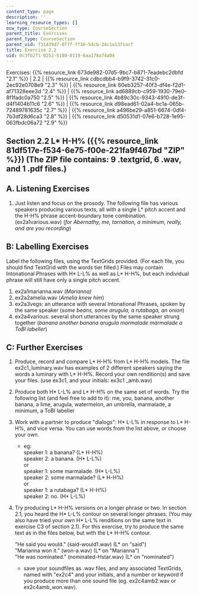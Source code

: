```yaml
---
content_type: page
description: ''
learning_resource_types: []
ocw_type: CourseSection
parent_title: Exercises
parent_type: CourseSection
parent_uid: f31439d7-0f7f-ff16-5dcb-24c1a13f1acf
title: Exercise 2.2
uid: 0c3fb2f1-0252-5100-0119-6aa178a74a04
---
```


Exercises: {{% resource_link 673de982-07d5-9bc7-b871-7eadebc2dbfd "2.1" %}} | 2.2 | {{% resource_link cdbcdbb4-b9f9-3742-31c0-2ec92e0708e9 "2.3" %}} | {{% resource_link 60eb3257-40f3-df4e-f2d1-af71328eee3d "2.4" %}} | {{% resource_link ad6889cb-c959-1930-79e0-8f1fadc0a750 "2.5" %}} | {{% resource_link 4b89c30c-9343-4910-de3f-d4f1404b11c6 "2.6" %}} | {{% resource_link d98ead61-02a4-bc1a-065b-72489781635c "2.7" %}} | {{% resource_link a496be29-a851-6674-0df4-7b3df28d6ca3 "2.8" %}} | {{% resource_link d50531d1-07e6-b728-1e95-063fbdc06a72 "2.9" %}}

Section 2.2 L\* H-H% ({{% resource_link 81df517e-f534-6e75-f00e-221fa9f467bd "ZIP" %}}) (The ZIP file contains: 9 .textgrid, 6 .wav, and 1 .pdf files.)
-----------------------------------------------------------------------------------------------------------------------------------

A. Listening Exercises
----------------------

1.  Just listen and focus on the prosody. The following file has various speakers producing various texts, all with a single L\* pitch accent and the H-H% phrase accent-boundary tone combination. (ex2a1various.wav) (_for Abernathy, me, tarnation, a minimum, really, and are you recording_)

B: Labelling Exercises
----------------------

Label the following files, using the TextGrids provided. (For each file, you should find TextGrid with the words tier filled.) Files may contain Intonational Phrases with H\* L-L% as well as L\* H-H%, but each individual phrase will still have only a single pitch accent.

1.  ex2a1marianna.wav (_Marianna)_
2.  ex2a2amelia.wav (_Amelia knew him_)
3.  ex2a3vegs: an utterance with several Intonational Phrases, spoken by the same speaker (_some beans, some arugula, a rutabaga, an onion_)
4.  ex2a4various: several short utterances by the same speaker strung together (_banana another banana arugula marmalade marmalade a ToBI labeller_)

C: Further Exercises
--------------------

1.  Produce, record and compare L\* H-H% from L\* H-H% models. The file ex2c1\_luminary.wav has examples of 2 different speakers saying the words a luminary with L\* H-H%. Record your own rendition(s) and save your files. (use ex3c1, and your initials: ex3c1 \_amb.wav)
2.  Produce both H\* L-L% and L\* H-H% on the same set of words. Try the following list (and feel free to add to it): me, you, banana, another banana, a lime, arugula, watermelon, an umbrella, marmalade, a minimum, a ToBI labeller
3.  Work with a partner to produce "dialogs": H\* L-L% in response to L\* H-H%, and vice versa. You can use words from the list above, or choose your own.
    *   eg:  
        speaker 1: a banana? (L\* H-H%)  
        speaker 2: a banana. (H\* L-L%)  
        or  
        speaker 1: some marmalade. (H\* L-L%)  
        speaker 2: some marmalade? (L\* H-H%)  
        or  
        speaker 1: a rutabaga? (L\* H-H%)  
        speaker 2: no. (H\* L-L%)
4.  Try producing L\* H-H% versions on a longer phrase or two. In section 2.1, you heard the H\* L-L% contour on several longer phrases. (You may also have tried your own H\* L-L% renditions on the same text in exercise C3 of section 2.1). For this exercise, try to produce the same text as in the files below, but with the L\* H-H% contour.  
      
    "He said you would." (said-would1.wav) (L\* on "said")  
    "Marianna won it." (won-a.wav) (L\* on "Marianna")  
    "He was nominated." (nominated-Hstar.wav) (L\* on "nominated")
    *   save your soundfiles as .wav files, and any associated TextGrids, named with "ex2c4" and your initials, and a number or keyword if you produce more than one sound file (eg. ex2c4amb2.wav or ex2c4amb\_won.wav).